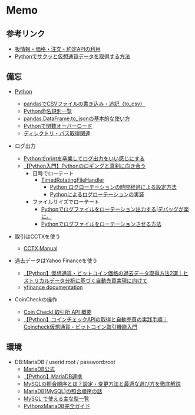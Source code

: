 # Memo
## 参考リンク
- [板情報・価格・注文・約定APIの利用](https://di-acc2.com/programming/python/4599/)
- [Pythonでサクッと仮想通貨データを取得する方法](https://lifetechia.com/crypto-data/)

## 備忘
- [Python](https://docs.python.org/ja/3.13/contents.html)
  - [pandasでCSVファイルの書き込み・追記（to_csv）](https://note.nkmk.me/python-pandas-to-csv/)
  - [Python命名規則一覧](https://qiita.com/naomi7325/items/4eb1d2a40277361e898b)
  - [pandas.DataFrame.to_jsonの基本的な使い方](https://note.nkmk.me/python-pandas-to-json/)
  - [Pythonで関数オーバーロード](https://www.python.digibeatrix.com/functions-classes/python-function-overloading-methods/)
  - [ディレクトリ・パス取得関連](https://qiita.com/khfkd/items/19cd43935c6f2cf973b7)
- ログ出力
  - [Pythonでprintを卒業してログ出力をいい感じにする](https://qiita.com/FukuharaYohei/items/92795107032c8c0bfd19)
  - [【Python入門】Pythonのロギングと真剣に向き合う](https://www.true-fly.com/entry/2021/11/22/073000)
    - 日時でローテート 
      - [TimedRotatingFileHandler](https://docs.python.org/ja/3.13/library/logging.handlers.html#timedrotatingfilehandler) 
        - [Python ログローテーションの時間経過による設定方法](https://qiita.com/takei-s/items/766fdbea8d1fbc082653)
        - [Pythonによるログローテーションの実装](https://qiita.com/OkomeChike/items/143ef35b3e2a2672938d)
    - ファイルサイズでローテート
      - [Pythonでログファイルをローテーション出力する|デバッグが楽に。](https://kamedassou.com/python_out_log/)
      - [Pythonでログファイルをローテーションさせる方法](https://jimaru.blog/programming/python/log-rotation/)

- 取引はCCTXを使う
  - [CCTX Manual](https://github.com/ccxt/ccxt/wiki/manual)
  
- 過去データはYahoo Financeを使う
  - [【Python】仮想通貨・ビットコイン価格の過去データ取得方法2選｜ヒストリカルデータ分析に基づく自動売買実現に向けて](https://di-acc2.com/programming/python/15678/)
  - [yfinance documentation](https://ranaroussi.github.io/yfinance/)
  
- CoinCheckの操作
  - [Coin Checkl 取引所 API 概要](https://coincheck.com/ja/documents/exchange/api#about)
  - [【Python】コインチェックAPIの取得と自動売買の実践手順｜Coincheck仮想通貨・ビットコイン取引機能入門](https://di-acc2.com/programming/python/15316/)

## 環境
- DB:MariaDB / userid:root / password:root
  - [MariaDB公式](https://mariadb.com/docs/)
  - [【Python】MariaDB連携](https://zenn.dev/ringotabetai/articles/19369244a2318c)
  - [MySQLの照合順序とは？設定・変更方法と最適な選び方を徹底解説](https://www.dbtech.digibeatrix.com/mysql/server-config/mysql-collation-guide/)
  - [MariaDB(MySQL)の照合順序の話](https://blog.ver001.com/mariadb_collation/)
  - [MySQL で使える主な型一覧](https://qiita.com/gogonosmarty/items/6d6d770276f39326a2ce)
  - [PythonxMariaDB完全ガイド](https://www.dbtech.digibeatrix.com/integration-environment/programming-languages/python-mariadb-guide/)
